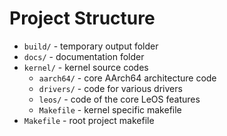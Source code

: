 # Project Structure

* `build/` - temporary output folder
* `docs/` - documentation folder
* `kernel/` - kernel source codes
	* `aarch64/` - core AArch64 architecture code
	* `drivers/` - code for various drivers
	* `leos/` - code of the core LeOS features
	* `Makefile` - kernel specific makefile
* `Makefile` - root project makefile

